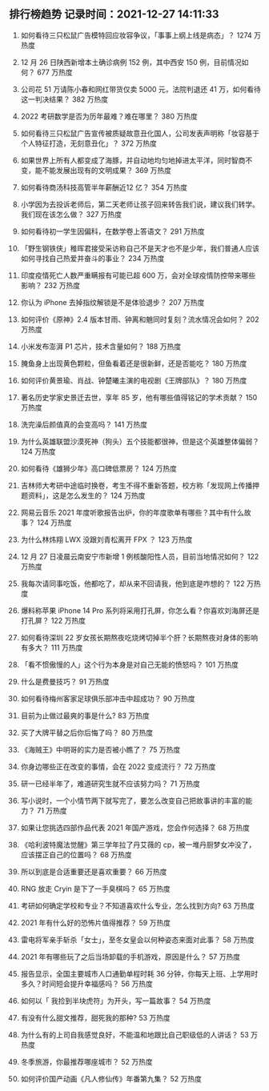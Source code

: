 
## 排行榜趋势 记录时间：2021-12-27 14:11:33
  
  1. 如何看待三只松鼠广告模特回应妆容争议，「事事上纲上线是病态」？ 1274 万热度
    
  2. 12 月 26 日陕西新增本土确诊病例 152 例，其中西安 150 例，目前情况如何？ 677 万热度
    
  3. 公司花 51 万请陈小春和网红带货仅卖 5000 元，法院判退还 41 万，如何看待这一判决结果？ 382 万热度
    
  4. 2022 考研数学是否为历年最难？难在哪里？ 380 万热度
    
  5. 如何看待三只松鼠广告宣传被质疑故意丑化国人，公司发表声明称「妆容基于个人特征打造，无刻意丑化」？ 372 万热度
    
  6. 如果世界上所有人都变成了海豚，并自动地均匀地掉进太平洋，同时智商不变，能不能发展出现有的文明成果？ 369 万热度
    
  7. 如何看待商汤科技高管半年薪酬近12 亿？ 354 万热度
    
  8. 小学因为去投诉老师后，第二天老师让孩子回来转告我们说，建议我们转学。我们现在该怎么做？ 327 万热度
    
  9. 如何看待初一学生因偏科，在数学卷上答语文？ 291 万热度
    
  10. 「野生钢铁侠」稚晖君接受采访称自己不是天才也不是少年，我们普通人应该如何寻找自己热爱并奋斗的事业？ 234 万热度
    
  11. 印度疫情死亡人数严重瞒报有可能已超  600 万，会对全球疫情防控带来哪些影响？ 232 万热度
    
  12. 你认为 iPhone 去掉指纹解锁是不是体验退步？ 207 万热度
    
  13. 如何评价《原神》2.4 版本甘雨、钟离和魈同时复刻？流水情况会如何？ 202 万热度
    
  14. 小米发布澎湃 P1 芯片，技术含量如何？ 188 万热度
    
  15. 腌鱼身上出现黄色颗粒，但鱼看着还是很新鲜，还是否能吃？ 180 万热度
    
  16. 如何评价黄景瑜、肖战、钟楚曦主演的电视剧《王牌部队》？ 180 万热度
    
  17. 著名历史学家史景迁去世，享年 85 岁，他有哪些值得铭记的学术贡献？ 150 万热度
    
  18. 洗完澡后颜值真的会变高吗？ 141 万热度
    
  19. 为什么英雄联盟沙漠死神（狗头）五个技能都很神，但是这个英雄整体偏弱？ 124 万热度
    
  20. 如何看待《雄狮少年》高口碑低票房？ 124 万热度
    
  21. 吉林师大考研中途临时换卷，考生不得不重新答题，校方称「发现网上传播押题资料」，这是怎么发生的？ 124 万热度
    
  22. 网易云音乐 2021 年度听歌报告出炉，你的年度歌单有哪些？其中有什么故事？ 124 万热度
    
  23. 为什么林炜翔 LWX 没跟刘青松离开 FPX ？ 123 万热度
    
  24. 12 月 27 日凌晨云南安宁市新增 1 例核酸阳性人员，目前当地情况如何？ 122 万热度
    
  25. 我每次请同事吃饭，他都吃了，却从来不回请我，他到底是咋想的？ 122 万热度
    
  26. 爆料称苹果 iPhone 14 Pro 系列将采用打孔屏，你怎么看？你喜欢刘海屏还是打孔屏？ 122 万热度
    
  27. 如何看待深圳 22 岁女孩长期熬夜吃烧烤切掉半个肝？长期熬夜对身体的影响有多大？ 111 万热度
    
  28. 「看不惯傲慢的人」这个行为本身是对自己无能的愤怒吗？ 101 万热度
    
  29. 什么是费曼技巧？ 91 万热度
    
  30. 如何看待梅州客家足球俱乐部冲击中超成功？ 90 万热度
    
  31. 目前为止做过最爽的事是什么? 83 万热度
    
  32. 买了大牌平替之后你后悔了吗？ 80 万热度
    
  33. 《海贼王》中明哥的实力是否被小瞧了？ 75 万热度
    
  34. 你身边哪些正在改变的事情，会在 2022 变成流行？ 72 万热度
    
  35. 研一已经半年了，难道研究生就不应该努力吗？ 71 万热度
    
  36. 写小说时，一个小情节两下就写完了，要怎么改变自己把故事讲的丰富的能力？ 71 万热度
    
  37. 如果让您挑选四部作品代表 2021 年国产游戏，您会作何选择？ 68 万热度
    
  38. 《哈利波特魔法觉醒》第三学年拉了丹艾薇的 cp，被一堆丹厨梦女冲没了，应该摆正自己的位置吗？ 68 万热度
    
  39. 所以到底是合适重要还是喜欢重要？ 66 万热度
    
  40. RNG 放走 Cryin 是下了一手臭棋吗？ 65 万热度
    
  41. 考研如何确定学校和专业？不知道喜欢什么专业，怎么找到方向? 63 万热度
    
  42. 2021 年有什么好的恐怖片值得推荐？ 59 万热度
    
  43. 雷电将军亲手斩杀「女士」，至冬女皇会以何种姿态来面对此事？ 58 万热度
    
  44. 2021 年有哪些玩了之后当场卸载的手机游戏，原因是什么？ 57 万热度
    
  45. 报告显示，全国主要城市人口通勤单程时耗 36 分钟，你每天上班、上学用时多久？时间短会提升幸福感吗？ 56 万热度
    
  46. 如何以「 我捡到半块虎符」为开头，写一篇故事？ 54 万热度
    
  47. 有没有什么甜文推荐，甜死我的那种? 53 万热度
    
  48. 为什么有的上司自我感觉良好，不能温和地跟比自己职级低的人讲话？ 53 万热度
    
  49. 冬季旅游，你最推荐哪座城市？ 52 万热度
    
  50. 如何评价国产动画《凡人修仙传》年番第九集？ 52 万热度
    